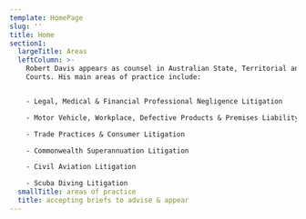 ```yaml
---
template: HomePage
slug: ''
title: Home
section1:
  largeTitle: Areas
  leftColumn: >-
    Robert Davis appears as counsel in Australian State, Territorial and Federal
    Courts. His main areas of practice include:


    - Legal, Medical & Financial Professional Negligence Litigation

    - Motor Vehicle, Workplace, Defective Products & Premises Liability

    - Trade Practices & Consumer Litigation

    - Commonwealth Superannuation Litigation

    - Civil Aviation Litigation

    - Scuba Diving Litigation
  smallTitle: areas of practice
  title: accepting briefs to advise & appear
---
```


